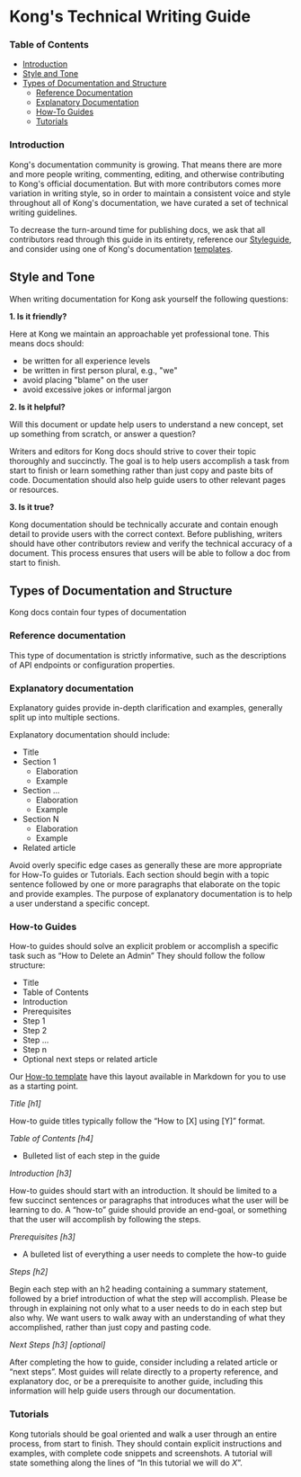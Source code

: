 # Kong's Technical Writing Guide

### Table of Contents

- [Introduction](#introduction)
- [Style and Tone](#style-and-tone)
- [Types of Documentation and Structure](#types-of-documentation-and-structure)
  - [Reference Documentation](#reference-documentation)
  - [Explanatory Documentation](#explanatory-documentation)
  - [How-To Guides](#how-to-guides)
  - [Tutorials](#tutorials)


### Introduction

Kong's documentation community is growing. That means there are more and more 
people writing, commenting, editing, and otherwise contributing to Kong's 
official documentation. But with more contributors comes more variation in
writing style, so in order to maintain a consistent voice and style throughout
all of Kong's documentation, we have curated a set of technical writing guidelines. 

To decrease the turn-around time for publishing docs, we ask that all
contributors read through this guide in its entirety, reference our 
[Styleguide](/STYLEGUIDE.md), and consider using one of Kong's documentation
[templates](/templates).


## Style and Tone

When writing documentation for Kong ask yourself the following questions:

**1. Is it friendly?**

Here at Kong we maintain an approachable yet professional tone. This means docs
should:

- be written for all experience levels
- be written in first person plural, e.g., "we"
- avoid placing "blame" on the user
- avoid excessive jokes or informal jargon


**2. Is it helpful?**

Will this document or update help users to understand a new concept, set up
something from scratch, or answer a question?

Writers and editors for Kong docs should strive to cover their topic thoroughly 
and succinctly. The goal is to help users accomplish a task from start to finish
or learn something rather than just copy and paste bits of code. Documentation
should also help guide users to other relevant pages or resources.

**3. Is it true?**

Kong documentation should be technically accurate and contain enough detail to 
provide users with the correct context. Before publishing, writers should have
other contributors review and verify the technical accuracy of a document. This
process ensures that users will be able to follow a doc from start to finish.

## Types of Documentation and Structure

Kong docs contain four types of documentation


### Reference documentation

This type of documentation is strictly informative, such as the descriptions of API
endpoints or configuration properties.


### Explanatory documentation

Explanatory guides provide in-depth clarification and examples, generally split
up into multiple sections.

Explanatory documentation should include:

* Title
* Section 1
    * Elaboration
    * Example
* Section ...
    * Elaboration
    * Example
* Section N
    * Elaboration
    * Example
* Related article

Avoid overly specific edge cases as generally these are more appropriate for
How-To guides or Tutorials. Each section should begin with a topic sentence
followed by one or more paragraphs that elaborate on the topic and provide
examples. The purpose of explanatory documentation is to help a user understand
a specific concept.


### How-to Guides

How-to guides should solve an explicit problem or accomplish a specific task
such as “How to Delete an Admin”
They should follow the follow structure:

* Title
* Table of Contents
* Introduction
* Prerequisites
* Step 1 
* Step 2
* Step ...
* Step n
* Optional next steps or related article

Our [How-to template](/templates/how-to.md) have this layout available in Markdown for you to use as
a starting point.

*Title [h1]*

How-to guide titles typically follow the “How to [X] using [Y]” format.

*Table of Contents [h4]*
 
 - Bulleted list of each step in the guide

*Introduction [h3]*

How-to guides should start with an introduction. It should be limited to a few
succinct sentences or paragraphs that introduces what the user will be learning
to do. A “how-to” guide should provide an end-goal, or something that the user
will accomplish by following the steps. 

*Prerequisites [h3]*

* A bulleted list of everything a user needs to complete the how-to guide

*Steps [h2]*

Begin each step with an h2 heading containing a summary statement, followed by
a brief introduction of what the step will accomplish. Please be through in
explaining not only what to a user needs to do in each step but also why. We
want users to walk away with an understanding of what they accomplished,
rather than just copy and pasting code.

*Next Steps [h3] [optional]*

After completing the how to guide, consider including a related article or
“next steps”. Most guides will relate directly to a property reference, and
explanatory doc, or be a prerequisite to another guide, including this
information will help guide users through our documentation.


### Tutorials

Kong tutorials should be goal oriented and walk a user through an entire process,
from start to finish. They should contain explicit instructions and examples,
with complete code snippets and screenshots. A tutorial will state something
along the lines of “In this tutorial we will do *X*”. 
